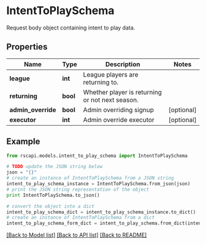 # IntentToPlaySchema

Request body object containing intent to play data.

## Properties
Name | Type | Description | Notes
------------ | ------------- | ------------- | -------------
**league** | **int** | League players are returning to. | 
**returning** | **bool** | Whether player is returning or not next season. | 
**admin_override** | **bool** | Admin overriding signup | [optional] 
**executor** | **int** | Admin override executor | [optional] 

## Example

```python
from rscapi.models.intent_to_play_schema import IntentToPlaySchema

# TODO update the JSON string below
json = "{}"
# create an instance of IntentToPlaySchema from a JSON string
intent_to_play_schema_instance = IntentToPlaySchema.from_json(json)
# print the JSON string representation of the object
print IntentToPlaySchema.to_json()

# convert the object into a dict
intent_to_play_schema_dict = intent_to_play_schema_instance.to_dict()
# create an instance of IntentToPlaySchema from a dict
intent_to_play_schema_form_dict = intent_to_play_schema.from_dict(intent_to_play_schema_dict)
```
[[Back to Model list]](../README.md#documentation-for-models) [[Back to API list]](../README.md#documentation-for-api-endpoints) [[Back to README]](../README.md)


